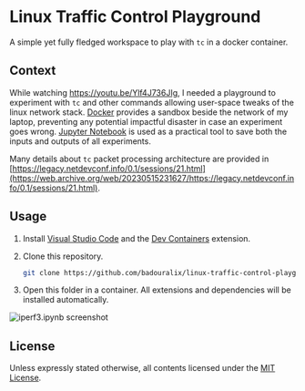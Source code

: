 # Linux Traffic Control Playground

A simple yet fully fledged workspace to play with `tc` in a docker container.

## Context

While watching <https://youtu.be/Ylf4J736JIg>, I needed a playground to experiment with `tc` and other commands allowing user-space tweaks of the linux network stack. [Docker](https://www.docker.com/) provides a sandbox beside the network of my laptop, preventing any potential impactful disaster in case an experiment goes wrong. [Jupyter Notebook](https://jupyter.org/) is used as a practical tool to save both the inputs and outputs of all experiments.

Many details about `tc` packet processing architecture are provided in [https://legacy.netdevconf.info/0.1/sessions/21.html](https://web.archive.org/web/20230515231627/https://legacy.netdevconf.info/0.1/sessions/21.html).

## Usage

1. Install [Visual Studio Code](https://code.visualstudio.com/) and the [Dev Containers](https://marketplace.visualstudio.com/items?itemName=ms-vscode-remote.remote-containers) extension.
1. Clone this repository.

    ```bash
    git clone https://github.com/badouralix/linux-traffic-control-playground.git
    ```

1. Open this folder in a container. All extensions and dependencies will be installed automatically.

![iperf3.ipynb screenshot](https://user-images.githubusercontent.com/19719047/236700734-47fc8e1a-6a8c-4636-bf29-2258b1c14664.png)

## License

Unless expressly stated otherwise, all contents licensed under the [MIT License](LICENSE).
